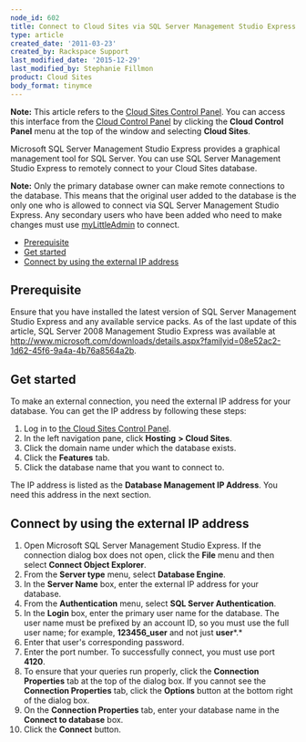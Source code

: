 ```yaml
---
node_id: 602
title: Connect to Cloud Sites via SQL Server Management Studio Express
type: article
created_date: '2011-03-23'
created_by: Rackspace Support
last_modified_date: '2015-12-29'
last_modified_by: Stephanie Fillmon
product: Cloud Sites
body_format: tinymce
---
```


**Note:** This article refers to the [Cloud Sites Control
Panel](https://manage.rackspacecloud.com/). You can access this
interface from the [Cloud Control Panel](https://mycloud.rackspace.com/)
by clicking the **Cloud Control Panel** menu at the top of the window
and selecting **Cloud Sites**.

Microsoft SQL Server Management Studio Express provides a graphical
management tool for SQL Server. You can use SQL Server Management Studio
Express to remotely connect to your Cloud Sites database.

**Note:** Only the primary database owner can make remote connections to
the database. This means that the original user added to the database is
the only one who is allowed to connect via SQL Server Management Studio
Express. Any secondary users who have been added who need to make
changes must use
[myLittleAdmin](/how-to/rackspace-cloud-sites-essentials-mylittleadmin-database-management-interface "Working with a MSSQL database")
to connect.

-   [Prerequisite](#prereq)
-   [Get started](#get_started)
-   [Connect by using the external IP address](#connect)

Prerequisite
------------

Ensure that you have installed the latest version of SQL Server
Management Studio Express and any available service packs. As of the
last update of this article, SQL Server 2008 Management Studio Express
was available at
<a href="http://www.microsoft.com/downloads/details.aspx?familyid=08e52ac2-1d62-45f6-9a4a-4b76a8564a2b" class="uri" class="external free" title="http://www.microsoft.com/downloads/details.aspx?familyid=08e52ac2-1d62-45f6-9a4a-4b76a8564a2b">http://www.microsoft.com/downloads/details.aspx?familyid=08e52ac2-1d62-45f6-9a4a-4b76a8564a2b</a>.

Get started
-----------

To make an external connection, you need the external IP address for
your database. You can get the IP address by following these steps:

1.  Log in to
    <a href="https://manage.rackspacecloud.com" class="external free" title="https://manage.rackspacecloud.com">the Cloud Sites Control Panel</a>.
2.  In the left navigation pane, click **Hosting** **&gt; Cloud Sites**.
3.  Click the domain name under which the database exists.
4.  Click the **Features** tab.
5.  Click the database name that you want to connect to.

The IP address is listed as the **Database Management IP Address**. You
need this address in the next section.

Connect by using the external IP address
----------------------------------------

1.  Open Microsoft SQL Server Management Studio Express.
    If <span>the connection dialog box </span>does not open, click the
    **File** menu and then select **Connect Object Explorer**.
2.  From the **Server type** menu, select **Database Engine**.
3.  In the **Server Name** box, enter the external IP address for
    your database.
4.  From the **Authentication** menu, select **SQL Server
    Authentication**.
5.  In the **Login** box, enter the primary user name for the
    database.
    The user name must be prefixed by an account ID, so you must use the
    full user name; for example, **123456\_user** and not just
    **user***.*
6.  Enter that user's corresponding password.
7.  Enter the port number. To successfully connect, you must use port
    **4120**.
8.  To ensure that your queries run properly, click the **Connection
    Properties** tab at the top of the dialog box.
    If you cannot see the **Connection Properties** tab, click the
    **Options** button at the bottom right of the dialog box.
9.  On the **Connection Properties** tab, enter your database name in
    the **Connect to database** box.
10. Click the **Connect** button.


